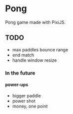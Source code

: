 # Pong

Pong game made with PixiJS.

## TODO

- max paddles bounce range
- end match
- handle window resize

### In the future

#### power-ups
- bigger paddle
- power shot
- money, one point

